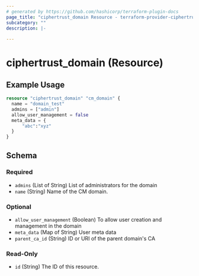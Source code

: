 ```yaml
---
# generated by https://github.com/hashicorp/terraform-plugin-docs
page_title: "ciphertrust_domain Resource - terraform-provider-ciphertrust"
subcategory: ""
description: |-
  
---
```


# ciphertrust_domain (Resource)



## Example Usage

```terraform
resource "ciphertrust_domain" "cm_domain" {
  name = "domain_test"
  admins = ["admin"]
  allow_user_management = false
  meta_data = {
      "abc":"xyz"
  }
}
```

<!-- schema generated by tfplugindocs -->
## Schema

### Required

- `admins` (List of String) List of administrators for the domain
- `name` (String) Name of the CM domain.

### Optional

- `allow_user_management` (Boolean) To allow user creation and management in the domain
- `meta_data` (Map of String) User meta data
- `parent_ca_id` (String) ID or URI of the parent domain's CA

### Read-Only

- `id` (String) The ID of this resource.


